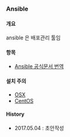 ### Ansible

#### 개요
ansible 은 배포관리 툴임

#### 항목
- [Ansible 공식문서 번역](https://github.com/juneyoung/DEV-INFOS/blob/master/Ansible/translation/README.md)

#### 설치 주의
- [OSX](https://github.com/juneyoung/DEV-INFOS/blob/master/Ansible/install/osx.md)
- [CentOS](https://github.com/juneyoung/DEV-INFOS/blob/master/Ansible/install/centos.md)

#### History
- 2017.05.04 : 초안작성
